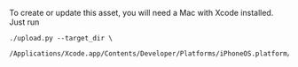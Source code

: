To create or update this asset, you will need a Mac with Xcode installed. Just
run

```shell
./upload.py --target_dir \
  /Applications/Xcode.app/Contents/Developer/Platforms/iPhoneOS.platform/DeviceSupport/14.4
```

